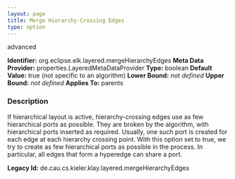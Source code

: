 ```yaml
---
layout: page
title: Merge Hierarchy-Crossing Edges
type: option
---
```

advanced

**Identifier:** org.eclipse.elk.layered.mergeHierarchyEdges
**Meta Data Provider:** properties.LayeredMetaDataProvider
**Type:** boolean
**Default Value:**  true  (not specific to an algorithm)
**Lower Bound:** *not defined*
**Upper Bound:** *not defined*
**Applies To:** parents

### Description
If hierarchical layout is active, hierarchy-crossing edges use as few hierarchical ports as possible. They are broken by the algorithm, with hierarchical ports inserted as required. Usually, one such port is created for each edge at each hierarchy crossing point. With this option set to true, we try to create as few hierarchical ports as possible in the process. In particular, all edges that form a hyperedge can share a port.

**Legacy Id:** de.cau.cs.kieler.klay.layered.mergeHierarchyEdges

